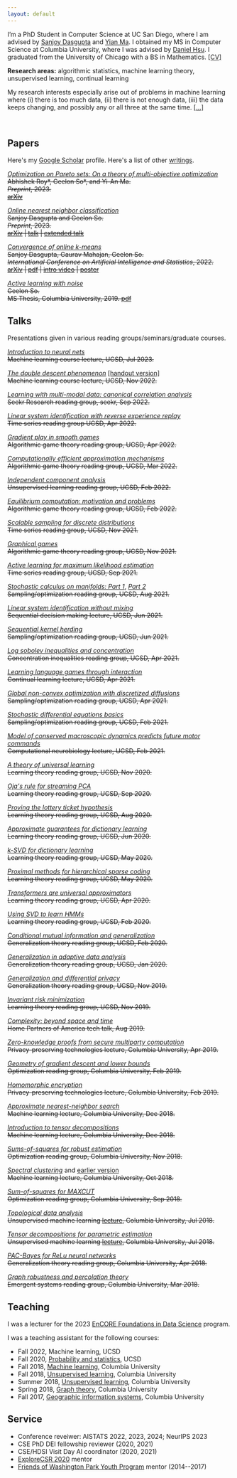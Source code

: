 ```yaml
---
layout: default
---
```


I’m a PhD Student in Computer Science at UC San Diego, where I am advised by [Sanjoy Dasgupta](https://cseweb.ucsd.edu/~dasgupta/) and [Yian Ma](https://sites.google.com/view/yianma/home). I obtained my MS in Computer Science at Columbia University, where I was advised by [Daniel Hsu](https://www.cs.columbia.edu/~djhsu/). I graduated from the University of Chicago with a BS in Mathematics. [[CV]](/assets/cv.pdf)


**Research areas:** algorithmic statistics, machine learning theory, unsupervised learning, continual learning

My research interests especially arise out of problems in machine learning where (i) there is too much data, (ii) there is not enough data, (iii) the data keeps changing, and possibly any or all three at the same time. [[...]](./research)


<br> 

## Papers

Here's my [Google Scholar](https://scholar.google.com/citations?hl=en&user=yqhrbKwAAAAJ) profile. Here's a list of other [writings](/writing).

[*Optimization on Pareto sets: On a theory of multi-objective optimization*](https://arxiv.org/abs/2308.02145) <br>
~~Abhishek Roy\*, Geelon So\*, and Yi-An Ma.~~ <br>
~~*Preprint*, 2023.~~ <br>
~~[arXiv](https://arxiv.org/abs/2308.02145)~~


[*Online nearest neighbor classification*](https://arxiv.org/abs/2307.01170) <br>
~~Sanjoy Dasgupta and Geelon So.~~ <br>
~~*Preprint*, 2023.~~ <br>
~~[arXiv](https://arxiv.org/abs/2307.01170) | [talk](/assets/talks/realizable-online-nn.pdf) | [extended talk](/assets/talks/re.pdf)~~

[*Convergence of online k-means*](https://proceedings.mlr.press/v151/so22a.html) <br>
~~Sanjoy Dasgupta, Gaurav Mahajan, Geelon So.~~ <br>
~~*International Conference on Artificial Intelligence and Statistics*, 2022.~~ <br>
~~[arXiv](https://arxiv.org/abs/2202.10640) | [pdf](/assets/papers/conv-kmeans.pdf) | [intro video](https://youtu.be/1LOvnqb_kIU) | [poster](/assets/misc/conv-kmeans-poster.pdf)~~

[*Active learning with noise*](/assets/papers/msthesis.pdf) <br>
~~Geelon So.~~ <br>
~~MS Thesis, Columbia University, 2019. [pdf](/assets/papers/msthesis.pdf)~~


## Talks
Presentations given in various reading groups/seminars/graduate courses.

[*Introduction to neural nets*](/assets/talks/neural-nets.pdf) <br>
~~Machine learning course lecture, UCSD, Jul 2023.~~

[*The double descent phenomenon*](/assets/talks/double-descent.pdf) [[handout version]](/assets/talks/double-descent-handout.pdf) <br>
~~Machine learning course lecture, UCSD, Nov 2022.~~

[*Learning with multi-modal data: canonical correlation analysis*](/assets/talks/multimodal-cca.pdf) <br>
~~Seekr Research reading group, seekr, Sep 2022.~~

[*Linear system identification with reverse experience replay*](/assets/talks/lsi-rer.pdf) <br>
~~Time series reading group UCSD, Apr 2022.~~

[*Gradient play in smooth games*](/assets/talks/gradient-play.pdf) <br>
~~Algorithmic game theory reading group, UCSD, Apr 2022.~~

[*Computationally efficient approximation mechanisms*](/assets/talks/efficient-mechanisms.pdf) <br>
~~Algorithmic game theory reading group, UCSD, Mar 2022.~~

[*Independent component analysis*](/assets/talks/ica.pdf) <br>
~~Unsupervised learning reading group, UCSD, Feb 2022.~~

[*Equilibrium computation: motivation and problems*](/assets/talks/equilibrium-computation-motivation.pdf) <br>
~~Algorithmic game theory reading group, UCSD, Feb 2022.~~

[*Scalable sampling for discrete distributions*](/assets/talks/gibbs-gradients.pdf) <br>
~~Time series reading group, UCSD, Nov 2021.~~

[*Graphical games*](/assets/talks/graphical-games.pdf) <br>
~~Algorithmic game theory reading group, UCSD, Nov 2021.~~

[*Active learning for maximum likelihood estimation*](/assets/talks/active-mle.pdf) <br>
~~Time series reading group, UCSD, Sep 2021.~~

[*Stochastic calculus on manifolds: Part 1*](/assets/talks/sde-manifolds-1.pdf), [*Part 2*](/assets/talks/sde-manifolds-2.pdf)<br>
~~Sampling/optimization reading group, UCSD, Aug 2021.~~

[*Linear system identification without mixing*](/assets/talks/ols-random.pdf) <br>
~~Sequential decision making lecture, UCSD, Jun 2021.~~

[*Sequential kernel herding*](/assets/talks/seq-kernel-herding.pdf) <br>
~~Sampling/optimization reading group, UCSD, Jun 2021.~~

[*Log sobolev inequalities and concentration*](/assets/talks/log-sobolev.pdf) <br>
~~Concentration inequalities reading group, UCSD, Apr 2021.~~

[*Learning language games through interaction*](/assets/talks/lang-games.pdf) <br>
~~Continual learning lecture, UCSD, Apr 2021.~~

[*Global non-convex optimization with discretized diffusions*](/assets/talks/langevin-conv.pdf) <br>
~~Sampling/optimization reading group, UCSD, Apr 2021.~~

[*Stochastic differential equations basics*](/assets/talks/sde.pdf) <br>
~~Sampling/optimization reading group, UCSD, Feb 2021.~~

[*Model of conserved macroscopic dynamics predicts future motor commands*](/assets/talks/conserved-dynamics.pdf) <br>
~~Computational neurobiology lecture, UCSD, Feb 2021.~~

[*A theory of universal learning*](/assets/talks/univ-learning.pdf) <br>
~~Learning theory reading group, UCSD, Nov 2020.~~

[*Oja's rule for streaming PCA*](/assets/talks/oja.pdf) <br>
~~Learning theory reading group, UCSD, Sep 2020.~~

[*Proving the lottery ticket hypothesis*](/assets/talks/lottery.pdf) <br>
~~Learning theory reading group, UCSD, Aug 2020.~~

[*Approximate guarantees for dictionary learning*](/assets/talks/dict-learning.pdf) <br>
~~Learning theory reading group, UCSD, Jun 2020.~~

[*k-SVD for dictionary learning*](/assets/talks/k-svd.pdf) <br>
~~Learning theory reading group, UCSD, May 2020.~~

[*Proximal methods for hierarchical sparse coding*](/assets/talks/hier-sparse.pdf) <br>
~~Learning theory reading group, UCSD, May 2020.~~

[*Transformers are universal approximators*](/assets/talks/transformers.pdf) <br>
~~Learning theory reading group, UCSD, Apr 2020.~~

[*Using SVD to learn HMMs*](/assets/talks/spectral-hmm.pdf) <br>
~~Learning theory reading group, UCSD, Feb 2020.~~

[*Conditional mutual information and generalization*](/assets/talks/cmi.pdf) <br>
~~Generalization theory reading group, UCSD, Feb 2020.~~

[*Generalization in adaptive data analysis*](/assets/talks/generalization-adaptive.pdf) <br>
~~Generalization theory reading group, UCSD, Jan 2020.~~

[*Generalization and differential privacy*](/assets/talks/gen-dp.pdf) <br>
~~Generalization theory reading group, UCSD, Nov 2019.~~

[*Invariant risk minimization*](/assets/talks/invariant-risk-minimization.pdf) <br>
~~Learning theory reading group, UCSD, Nov 2019.~~

[*Complexity: beyond space and time*](/assets/talks/hpa-complexity.pdf) <br>
~~Home Partners of America tech talk, Aug 2019.~~

[*Zero-knowledge proofs from secure multiparty computation*](/assets/talks/zkp.pdf) <br>
~~Privacy-preserving technologies lecture, Columbia University, Apr 2019.~~

[*Geometry of gradient descent and lower bounds*](/assets/talks/geom-gd.pdf) <br>
~~Optimization reading group, Columbia University, Feb 2019.~~

[*Homomorphic encryption*](/assets/talks/hom-enc.pdf) <br>
~~Privacy-preserving technologies lecture, Columbia University, Feb 2019.~~

[*Approximate nearest-neighbor search*](/assets/talks/ann.pdf) <br>
~~Machine learning lecture, Columbia University, Dec 2018.~~

[*Introduction to tensor decompositions*](/assets/talks/tensor-decomp.pdf) <br>
~~Machine learning lecture, Columbia University, Dec 2018.~~

[*Sums-of-squares for robust estimation*](/assets/talks/sos.pdf) <br>
~~Optimization reading group, Columbia University, Nov 2018.~~

[*Spectral clustering*](/assets/talks/sgt.pdf) and [earlier version](http://www.cs.columbia.edu/~verma/classes/uml/lec/uml_lec4_spectral_graph_theory_and_clustering.pdf) <br>
~~Machine learning lecture, Columbia University, Oct 2018.~~

[*Sum-of-squares for MAXCUT*](/assets/talks/sos-maxcut.pdf) <br>
~~Optimization reading group, Columbia University, Sep 2018.~~

[*Topological data analysis*](/assets/talks/tda.pdf) <br>
~~Unsupervised machine learning [lecture](http://www.cs.columbia.edu/~verma/classes/uml/lec/uml_lec11_tda_slides.pdf), Columbia University, Jul 2018.~~

[*Tensor decompositions for parametric estimation*](/assets/talks/tensor-parametric.pdf) <br>
~~Unsupervised machine learning [lecture](http://www.cs.columbia.edu/~verma/classes/uml/lec/uml_lec10_tensors_slides.pdf), Columbia University, Jul 2018.~~

[*PAC-Bayes for ReLu neural networks*](/assets/talks/pac-bayes-nn.pdf) <br>
~~Generalization theory reading group, Columbia University, Apr 2018.~~

[*Graph robustness and percolation theory*](/assets/talks/graph-robust.pdf) <br>
~~Emergent systems reading group, Columbia University, Mar 2018.~~

## Teaching

I was a lecturer for the 2023 [EnCORE Foundations in Data Science](https://encore.ucsd.edu/finds/) program.


I was a teaching assistant for the following courses:

- Fall 2022, Machine learning, UCSD
- Fall 2020, [Probability and statistics](https://cseweb.ucsd.edu/~dasgupta/103/index.html), UCSD
- Fall 2018, [Machine learning](http://www.cs.columbia.edu/~verma/classes/ml/index.html), Columbia University
- Fall 2018, [Unsupervised learning](http://www.cs.columbia.edu/~verma/classes/uml/index.html), Columbia University
- Summer 2018, [Unsupervised learning](http://www.cs.columbia.edu/~verma/classes/uml/index.html), Columbia University
- Spring 2018, [Graph theory](http://www.cs.columbia.edu/~tim/teaching/cs4203/), Columbia University
- Fall 2017, [Geographic information systems](https://polisci.columbia.edu/content/michael-d-parrott), Columbia University

## Service

- Conference reveiwer: AISTATS 2022, 2023, 2024; NeurIPS 2023
- CSE PhD DEI fellowship reviewer (2020, 2021)
- CSE/HDSI Visit Day AI coordinator (2020, 2021)
- [ExploreCSR 2020](https://explorecsr.eng.ucsd.edu/) mentor
- [Friends of Washington Park Youth Program](https://blueprint.uchicago.edu/organization/wpyp) mentor (2014--2017)
